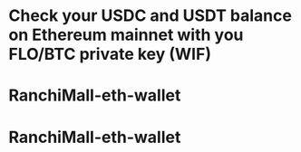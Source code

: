 # Check your USDC and USDT balance on Ethereum mainnet with you FLO/BTC private key (WIF)
# RanchiMall-eth-wallet
# RanchiMall-eth-wallet
